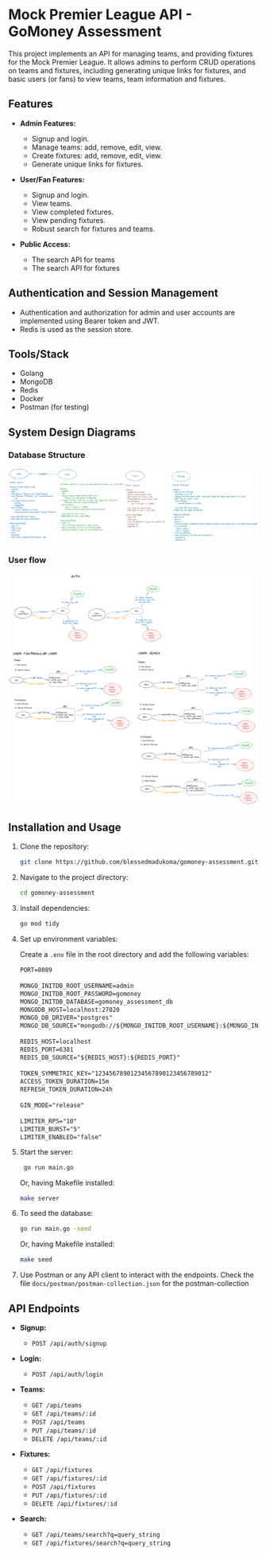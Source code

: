 # Mock Premier League API - GoMoney Assessment

This project implements an API for managing teams, and providing fixtures for the Mock Premier League. It allows admins to perform CRUD operations on teams and fixtures, including generating unique links for fixtures, and basic users (or fans) to view teams, team information and fixtures.

## Features

- **Admin Features:**
  - Signup and login.
  - Manage teams: add, remove, edit, view.
  - Create fixtures: add, remove, edit, view.
  - Generate unique links for fixtures.

- **User/Fan Features:**
  - Signup and login.
  - View teams.
  - View completed fixtures.
  - View pending fixtures.
  - Robust search for fixtures and teams.

- **Public Access:**
  - The search API for teams
  - The search API for fixtures

## Authentication and Session Management

- Authentication and authorization for admin and user accounts are implemented using Bearer token and JWT.
- Redis is used as the session store.

## Tools/Stack
- Golang
- MongoDB
- Redis
- Docker
- Postman (for testing)

## System Design Diagrams

### Database Structure
![Database Structure](/docs/imgs/db-structure.png)

### User flow
![System Design](/docs/imgs/user-flow.png)

## Installation and Usage

1. Clone the repository:

   ```bash
   git clone https://github.com/blessedmadukoma/gomoney-assessment.git
   ```

2. Navigate to the project directory:

   ```bash
   cd gomoney-assessment
   ```

3. Install dependencies:

   ```bash
   go mod tidy
   ```

4. Set up environment variables:

   Create a `.env` file in the root directory and add the following variables:

   ```
   PORT=8089

   MONGO_INITDB_ROOT_USERNAME=admin
   MONGO_INITDB_ROOT_PASSWORD=gomoney
   MONGO_INITDB_DATABASE=gomoney_assessment_db
   MONGODB_HOST=localhost:27020
   MONGO_DB_DRIVER="postgres"
   MONGO_DB_SOURCE="mongodb://${MONGO_INITDB_ROOT_USERNAME}:${MONGO_INITDB_ROOT_PASSWORD}@${MONGODB_HOST}"

   REDIS_HOST=localhost
   REDIS_PORT=6381
   REDIS_DB_SOURCE="${REDIS_HOST}:${REDIS_PORT}"
   
   TOKEN_SYMMETRIC_KEY="12345678901234567890123456789012"
   ACCESS_TOKEN_DURATION=15m
   REFRESH_TOKEN_DURATION=24h
   
   GIN_MODE="release"
   
   LIMITER_RPS="10"
   LIMITER_BURST="5"
   LIMITER_ENABLED="false"
   ```

1. Start the server:

   ```bash
    go run main.go
   ```

   Or, having Makefile installed:

   ```bash
   make server
   ```


2. To seed the database:

   ```bash
   go run main.go -seed
   ```

   Or, having Makefile installed:

   ```bash
   make seed
   ```

3. Use Postman or any API client to interact with the endpoints. Check the file `docs/postman/postman-collection.json` for the postman-collection


## API Endpoints

- **Signup:**

  - `POST /api/auth/signup`

- **Login:**

  - `POST /api/auth/login`

- **Teams:**

  - `GET /api/teams`
  - `GET /api/teams/:id`
  - `POST /api/teams`
  - `PUT /api/teams/:id`
  - `DELETE /api/teams/:id`

- **Fixtures:**

  - `GET /api/fixtures`
  - `GET /api/fixtures/:id`
  - `POST /api/fixtures`
  - `PUT /api/fixtures/:id`
  - `DELETE /api/fixtures/:id`

- **Search:**
  - `GET /api/teams/search?q=query_string`
  - `GET /api/fixtures/search?q=query_string`
